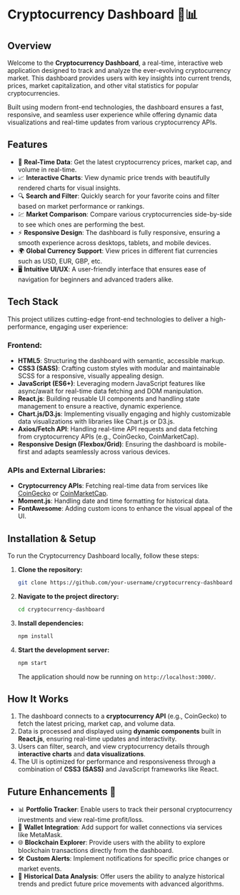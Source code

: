 # Cryptocurrency Dashboard 🚀📊

## Overview

Welcome to the **Cryptocurrency Dashboard**, a real-time, interactive web application designed to track and analyze the ever-evolving cryptocurrency market. This dashboard provides users with key insights into current trends, prices, market capitalization, and other vital statistics for popular cryptocurrencies.

Built using modern front-end technologies, the dashboard ensures a fast, responsive, and seamless user experience while offering dynamic data visualizations and real-time updates from various cryptocurrency APIs.

## Features

- 🔄 **Real-Time Data**: Get the latest cryptocurrency prices, market cap, and volume in real-time.
- 📈 **Interactive Charts**: View dynamic price trends with beautifully rendered charts for visual insights.
- 🔍 **Search and Filter**: Quickly search for your favorite coins and filter based on market performance or rankings.
- 💹 **Market Comparison**: Compare various cryptocurrencies side-by-side to see which ones are performing the best.
- ⚡ **Responsive Design**: The dashboard is fully responsive, ensuring a smooth experience across desktops, tablets, and mobile devices.
- 🌍 **Global Currency Support**: View prices in different fiat currencies such as USD, EUR, GBP, etc.
- 🖥️ **Intuitive UI/UX**: A user-friendly interface that ensures ease of navigation for beginners and advanced traders alike.

## Tech Stack

This project utilizes cutting-edge front-end technologies to deliver a high-performance, engaging user experience:

### Frontend:
- **HTML5**: Structuring the dashboard with semantic, accessible markup.
- **CSS3 (SASS)**: Crafting custom styles with modular and maintainable SCSS for a responsive, visually appealing design.
- **JavaScript (ES6+)**: Leveraging modern JavaScript features like async/await for real-time data fetching and DOM manipulation.
- **React.js**: Building reusable UI components and handling state management to ensure a reactive, dynamic experience.
- **Chart.js/D3.js**: Implementing visually engaging and highly customizable data visualizations with libraries like Chart.js or D3.js.
- **Axios/Fetch API**: Handling real-time API requests and data fetching from cryptocurrency APIs (e.g., CoinGecko, CoinMarketCap).
- **Responsive Design (Flexbox/Grid)**: Ensuring the dashboard is mobile-first and adapts seamlessly across various devices.

### APIs and External Libraries:
- **Cryptocurrency APIs**: Fetching real-time data from services like [CoinGecko](https://www.coingecko.com/) or [CoinMarketCap](https://coinmarketcap.com/).
- **Moment.js**: Handling date and time formatting for historical data.
- **FontAwesome**: Adding custom icons to enhance the visual appeal of the UI.

## Installation & Setup

To run the Cryptocurrency Dashboard locally, follow these steps:

1. **Clone the repository:**

   ```bash
   git clone https://github.com/your-username/cryptocurrency-dashboard.git
   ```

2. **Navigate to the project directory:**

   ```bash
   cd cryptocurrency-dashboard
   ```

3. **Install dependencies:**

   ```bash
   npm install
   ```

4. **Start the development server:**

   ```bash
   npm start
   ```

   The application should now be running on `http://localhost:3000/`.

## How It Works

1. The dashboard connects to a **cryptocurrency API** (e.g., CoinGecko) to fetch the latest pricing, market cap, and volume data.
2. Data is processed and displayed using **dynamic components** built in **React.js**, ensuring real-time updates and interactivity.
3. Users can filter, search, and view cryptocurrency details through **interactive charts** and **data visualizations**.
4. The UI is optimized for performance and responsiveness through a combination of **CSS3 (SASS)** and JavaScript frameworks like React.

## Future Enhancements 🌟

- 📊 **Portfolio Tracker**: Enable users to track their personal cryptocurrency investments and view real-time profit/loss.
- 💼 **Wallet Integration**: Add support for wallet connections via services like MetaMask.
- 🌐 **Blockchain Explorer**: Provide users with the ability to explore blockchain transactions directly from the dashboard.
- 🛠️ **Custom Alerts**: Implement notifications for specific price changes or market events.
- 📅 **Historical Data Analysis**: Offer users the ability to analyze historical trends and predict future price movements with advanced algorithms.
